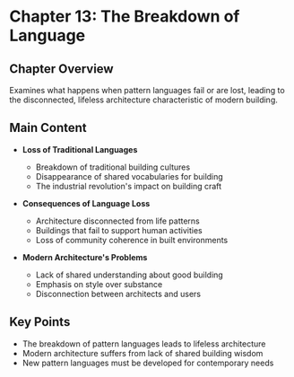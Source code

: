 # Chapter 13: The Breakdown of Language

## Chapter Overview
Examines what happens when pattern languages fail or are lost, leading to the disconnected, lifeless architecture characteristic of modern building.

## Main Content
- **Loss of Traditional Languages**
  - Breakdown of traditional building cultures
  - Disappearance of shared vocabularies for building
  - The industrial revolution's impact on building craft

- **Consequences of Language Loss**
  - Architecture disconnected from life patterns
  - Buildings that fail to support human activities
  - Loss of community coherence in built environments

- **Modern Architecture's Problems**
  - Lack of shared understanding about good building
  - Emphasis on style over substance
  - Disconnection between architects and users

## Key Points
- The breakdown of pattern languages leads to lifeless architecture
- Modern architecture suffers from lack of shared building wisdom
- New pattern languages must be developed for contemporary needs